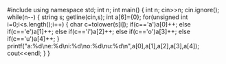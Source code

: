 #include<iostream>
using namespace std;
int n;
int main()
{
	int n;
	cin>>n;
	cin.ignore();
	while(n--)
	{
		string s;
		getline(cin,s);
		int a[6]={0};
		for(unsigned int i=0;i<s.length();i++)
		{
			char c=tolower(s[i]);
			if(c=='a')a[0]++;
			else if(c=='e')a[1]++;
			else if(c=='i')a[2]++;
			else if(c=='o')a[3]++;
			else if(c=='u')a[4]++;
		}
		printf("a:%d\ne:%d\ni:%d\no:%d\nu:%d\n",a[0],a[1],a[2],a[3],a[4]);
		cout<<endl;
	}
}
